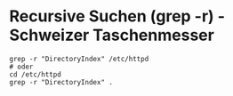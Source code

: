 # Recursive Suchen (grep -r) - Schweizer Taschenmesser 

```
grep -r "DirectoryIndex" /etc/httpd 
# oder
cd /etc/httpd 
grep -r "DirectoryIndex" . 
```
